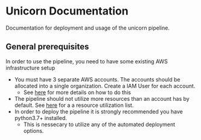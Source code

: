 # Unicorn Documentation

Documentation for deployment and usage of the unicorn pipeline.

## General prerequisites
In order to use the pipeline, you need to have some existing AWS infrastructure setup
 - You must have 3 separate AWS accounts. The accounts should be allocated into a single organization.
   Create a IAM User for each account.
   - See [here](https://google.com) for more details on how to do this
 - The pipeline should not utilize more resources than an account has by default. See [here](https://google.com) for a a resource utilization list.
 - In order to deploy the pipeline it is strongly recommended you have python3.7+ installed.
   - This is nessecary to utilize any of the automated deployment options.
